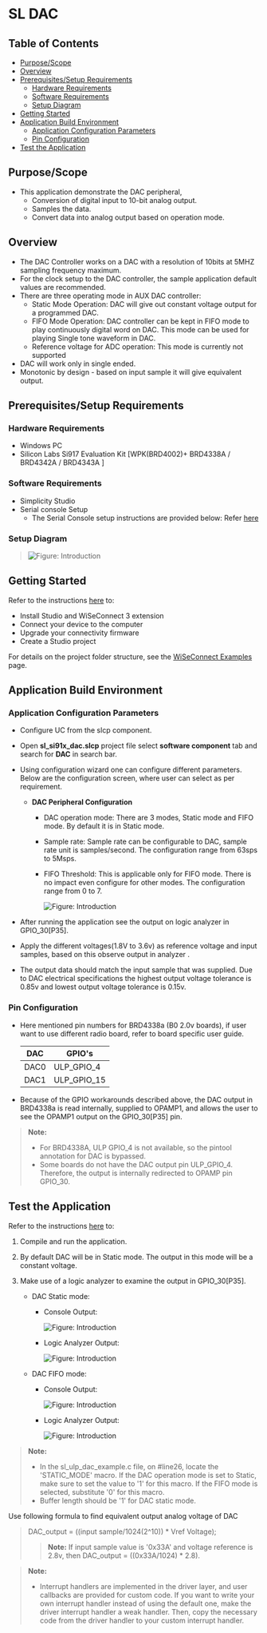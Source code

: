 # SL DAC

## Table of Contents

- [Purpose/Scope](#purposescope)
- [Overview](#overview)
- [Prerequisites/Setup Requirements](#prerequisitessetup-requirements)
  - [Hardware Requirements](#hardware-requirements)
  - [Software Requirements](#software-requirements)
  - [Setup Diagram](#setup-diagram)
- [Getting Started](#getting-started)
- [Application Build Environment](#application-build-environment)
  - [Application Configuration Parameters](#application-configuration-parameters)
  - [Pin Configuration](#pin-configuration)
- [Test the Application](#test-the-application)

## Purpose/Scope

- This application demonstrate the DAC peripheral,
  - Conversion of digital input to 10-bit analog output.
  - Samples the data.
  - Convert data into analog output based on operation mode.

## Overview

- The DAC Controller works on a DAC with a resolution of 10bits at 5MHZ sampling frequency maximum.
- For the clock setup to the DAC controller, the sample application default values are recommended.
- There are three operating mode in AUX DAC controller:
  - Static Mode Operation: DAC will give out constant voltage output for a programmed DAC.
  - FIFO Mode Operation: DAC controller can be kept in FIFO mode to play continuously digital word on DAC. This mode can be used for playing Single tone waveform in DAC.
  - Reference voltage for ADC operation: This mode is currently not supported
- DAC will work only in single ended.
- Monotonic by design - based on input sample it will give equivalent output.

## Prerequisites/Setup Requirements

### Hardware Requirements

- Windows PC
- Silicon Labs Si917 Evaluation Kit [WPK(BRD4002)+ BRD4338A / BRD4342A / BRD4343A ]

### Software Requirements

- Simplicity Studio
- Serial console Setup
  - The Serial Console setup instructions are provided below:
Refer [here](https://docs.silabs.com/wiseconnect/latest/wiseconnect-developers-guide-developing-for-silabs-hosts/#console-input-and-output)

### Setup Diagram

> ![Figure: Introduction](resources/readme/setupdiagram.png)

## Getting Started

Refer to the instructions [here](https://docs.silabs.com/wiseconnect/latest/wiseconnect-getting-started/) to:

- Install Studio and WiSeConnect 3 extension
- Connect your device to the computer
- Upgrade your connectivity firmware
- Create a Studio project

For details on the project folder structure, see the [WiSeConnect Examples](https://docs.silabs.com/wiseconnect/latest/wiseconnect-examples/#example-folder-structure) page.

## Application Build Environment

### Application Configuration Parameters

- Configure UC from the slcp component.
- Open **sl_si91x_dac.slcp** project file select **software component** tab and search for **DAC** in search bar.
- Using configuration wizard one can configure different parameters. Below are the configuration screen, where user can select as per requirement.

  - **DAC Peripheral Configuration**

    - DAC operation mode: There are 3 modes, Static mode and FIFO mode. By default it is in Static mode.
    - Sample rate: Sample rate can be configurable to DAC, sample rate unit is samples/second. The configuration range from 63sps to 5Msps.
    - FIFO Threshold: This is applicable only for FIFO mode. There is no impact even configure for other modes. The configuration range from 0 to 7.

      ![Figure: Introduction](resources/uc_screen/sl_dac_uc_screen.png)

- After running the application see the output on logic analyzer in GPIO_30[P35].
- Apply the different voltages(1.8V to 3.6v) as reference voltage and input samples, based on this observe output in analyzer .
- The output data should match the input sample that was supplied. Due to DAC electrical specifications the highest output voltage tolerance is 0.85v and lowest output voltage tolerance is 0.15v.

### Pin Configuration

- Here mentioned pin numbers for BRD4338a (B0 2.0v boards), if user want to use different radio board, refer to board specific user guide.

  | DAC | GPIO's |
  | --- | --- |
  | DAC0 | ULP_GPIO_4 |
  | DAC1 | ULP_GPIO_15 |
  
- Because of the GPIO workarounds described above, the DAC output in BRD4338a is read internally, supplied to OPAMP1, and allows the user to see the OPAMP1 output on the GPIO_30[P35] pin.

> **Note:**
>
> - For BRD4338A, ULP GPIO_4 is not available, so the pintool annotation for DAC is bypassed.
> - Some boards do not have the DAC output pin ULP_GPIO_4. Therefore, the output is internally redirected to OPAMP pin GPIO_30.

## Test the Application

Refer to the instructions [here](https://docs.silabs.com/wiseconnect/latest/wiseconnect-getting-started/) to:

1. Compile and run the application.
2. By default DAC will be in Static mode. The output in this mode will be a constant voltage.
3. Make use of a logic analyzer to examine the output in GPIO_30[P35].

   - DAC Static mode:

     - Console Output:

       ![Figure: Introduction](resources/readme/dac_static_console_output.png)

     - Logic Analyzer Output:

       ![Figure: Introduction](resources/readme/dac_static_analyzer_output.png)

   - DAC FIFO mode:

     - Console Output:

       ![Figure: Introduction](resources/readme/dac_fifo_console_output.png)

     - Logic Analyzer Output:

       ![Figure: Introduction](resources/readme/dac_fifo_analyzer_output.png)

> **Note:**
>
>- In the sl_ulp_dac_example.c file, on #line26, locate the 'STATIC_MODE' macro. If the DAC operation mode is set to Static, make sure to set the value to '1' for this macro. If the FIFO mode is    selected, substitute '0' for this macro.
>- Buffer length should be '1' for DAC static mode.
>
 Use following formula to find equivalent output analog voltage of DAC
>
> DAC_output = ((input sample/1024(2^10)) * Vref Voltage);
>
> > **Note:** If input sample value is '0x33A' and voltage reference is 2.8v, then DAC_output = ((0x33A/1024) * 2.8).


> **Note:**
>
> - Interrupt handlers are implemented in the driver layer, and user callbacks are provided for custom code. If you want to write your own interrupt handler instead of using the default one, make the driver interrupt handler a weak handler. Then, copy the necessary code from the driver handler to your custom interrupt handler.
